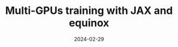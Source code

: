 ---
title: "Multi-GPUs training with JAX and equinox"
date: "2024-02-29"
tags: ["jax", "parallel computing", "python", "machine learning","equinox"]
shortDescription: "Training neural networks with multiple GPUs using JAX and equinox"
---